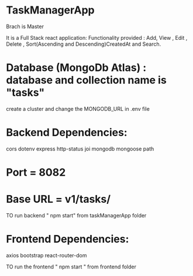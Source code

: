 # TaskManagerApp
Brach is Master

It is a Full Stack react application:
Functionality provided : Add, View , Edit , Delete , Sort(Ascending and Descending)CreatedAt and Search.

# Database (MongoDb Atlas) : database and collection name is "tasks"
create a cluster and change the MONGODB_URL in .env file

# Backend Dependencies:
  cors
  dotenv
  express
  http-status
  joi
  mongodb
  mongoose
  path

# Port = 8082
# Base URL = v1/tasks/

TO run backend " npm start" from taskManagerApp folder


# Frontend Dependencies:
  axios
  bootstrap
  react-router-dom

TO run the frontend " npm start " from frontend folder
